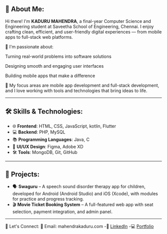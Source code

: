 ## 👋 About Me:
Hi there! I'm **KADURU MAHENDRA**,  a final-year Computer Science and Engineering student at Saveetha School of Engineering, Chennai.
I enjoy crafting clean, efficient, and user-friendly digital experiences — from mobile apps to full-stack web platforms.

🚀 I'm passionate about:

Turning real-world problems into software solutions

Designing smooth and engaging user interfaces

Building mobile apps that make a difference

🔧 My focus areas are mobile app development and full-stack development, and I love working with tools and technologies that bring ideas to life.

---

## 🛠️ Skills & Technologies:
- 🌐 **Frontend**: HTML, CSS, JavaScript, kotlin, Flutter  
- 💻 **Backend**: PHP, MySQL  
- 📚 **Programming Languages**: Java, C  
- 🎨 **UI/UX Design**: Figma, Adobe XD  
- 🛠️ **Tools**: MongoDB, Git, GitHub  

---

## 🚀 Projects:

- 🗣️ **Swaguru** – A speech sound disorder therapy app for children, developed for Android (Android Studio) and iOS (Xcode), with modules for practice and progress tracking.
-  🎬 **Movie Ticket Booking System** – A full-featured web app with seat selection, payment integration, and admin panel.  

---

🤝 Let's Connect:
💌 Email: mahendrakaduru.com
-🔗 [LinkedIn](https://www.linkedin.com/in/mahendra-kaduru-7170032a3/)
-💻 [Portfolio](file:///C:/Users/mahen/OneDrive/Documents/Desktop/portfolio.html)


